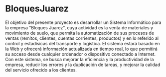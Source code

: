 # BloquesJuarez
El objetivo del presente proyecto es desarrollar un Sistema Informático para la empresa "Bloques Juarez", cuya actividad es la venta de materiales y movimiento de suelo,
que permita la automatización de sus procesos de ventas (remitos, clientes, cuentas corrientes, productos) y en lo referido al control y estadísicas del transporte y logística. 
El sistema estará basado en la Web y ofrecerá información actualizada en tiempo real, lo que permitirá su acceso desde cualquier ordenador o dispositivo conectado a Internet. 
Con este sistema, se busca mejorar la eficiencia y la productividad de la empresa, reducir los errores y la duplicación de tareas, y mejorar la calidad del servicio ofrecido a los clientes.
